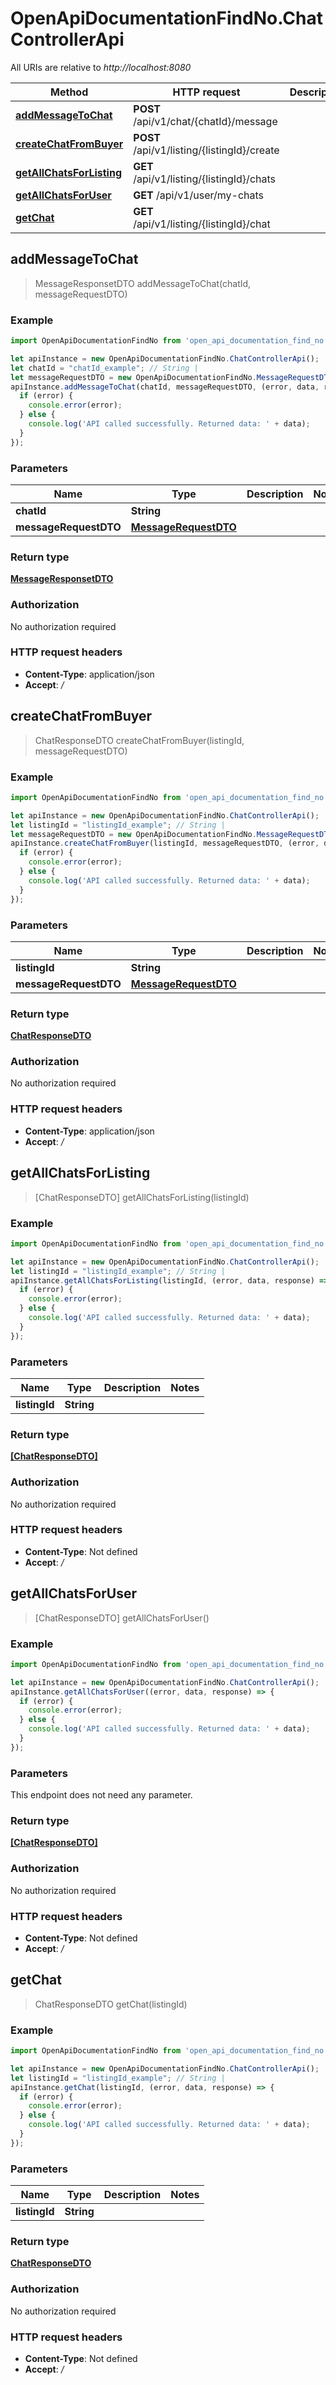 # OpenApiDocumentationFindNo.ChatControllerApi

All URIs are relative to *http://localhost:8080*

Method | HTTP request | Description
------------- | ------------- | -------------
[**addMessageToChat**](ChatControllerApi.md#addMessageToChat) | **POST** /api/v1/chat/{chatId}/message | 
[**createChatFromBuyer**](ChatControllerApi.md#createChatFromBuyer) | **POST** /api/v1/listing/{listingId}/create | 
[**getAllChatsForListing**](ChatControllerApi.md#getAllChatsForListing) | **GET** /api/v1/listing/{listingId}/chats | 
[**getAllChatsForUser**](ChatControllerApi.md#getAllChatsForUser) | **GET** /api/v1/user/my-chats | 
[**getChat**](ChatControllerApi.md#getChat) | **GET** /api/v1/listing/{listingId}/chat | 



## addMessageToChat

> MessageResponsetDTO addMessageToChat(chatId, messageRequestDTO)



### Example

```javascript
import OpenApiDocumentationFindNo from 'open_api_documentation_find_no';

let apiInstance = new OpenApiDocumentationFindNo.ChatControllerApi();
let chatId = "chatId_example"; // String | 
let messageRequestDTO = new OpenApiDocumentationFindNo.MessageRequestDTO(); // MessageRequestDTO | 
apiInstance.addMessageToChat(chatId, messageRequestDTO, (error, data, response) => {
  if (error) {
    console.error(error);
  } else {
    console.log('API called successfully. Returned data: ' + data);
  }
});
```

### Parameters


Name | Type | Description  | Notes
------------- | ------------- | ------------- | -------------
 **chatId** | **String**|  | 
 **messageRequestDTO** | [**MessageRequestDTO**](MessageRequestDTO.md)|  | 

### Return type

[**MessageResponsetDTO**](MessageResponsetDTO.md)

### Authorization

No authorization required

### HTTP request headers

- **Content-Type**: application/json
- **Accept**: */*


## createChatFromBuyer

> ChatResponseDTO createChatFromBuyer(listingId, messageRequestDTO)



### Example

```javascript
import OpenApiDocumentationFindNo from 'open_api_documentation_find_no';

let apiInstance = new OpenApiDocumentationFindNo.ChatControllerApi();
let listingId = "listingId_example"; // String | 
let messageRequestDTO = new OpenApiDocumentationFindNo.MessageRequestDTO(); // MessageRequestDTO | 
apiInstance.createChatFromBuyer(listingId, messageRequestDTO, (error, data, response) => {
  if (error) {
    console.error(error);
  } else {
    console.log('API called successfully. Returned data: ' + data);
  }
});
```

### Parameters


Name | Type | Description  | Notes
------------- | ------------- | ------------- | -------------
 **listingId** | **String**|  | 
 **messageRequestDTO** | [**MessageRequestDTO**](MessageRequestDTO.md)|  | 

### Return type

[**ChatResponseDTO**](ChatResponseDTO.md)

### Authorization

No authorization required

### HTTP request headers

- **Content-Type**: application/json
- **Accept**: */*


## getAllChatsForListing

> [ChatResponseDTO] getAllChatsForListing(listingId)



### Example

```javascript
import OpenApiDocumentationFindNo from 'open_api_documentation_find_no';

let apiInstance = new OpenApiDocumentationFindNo.ChatControllerApi();
let listingId = "listingId_example"; // String | 
apiInstance.getAllChatsForListing(listingId, (error, data, response) => {
  if (error) {
    console.error(error);
  } else {
    console.log('API called successfully. Returned data: ' + data);
  }
});
```

### Parameters


Name | Type | Description  | Notes
------------- | ------------- | ------------- | -------------
 **listingId** | **String**|  | 

### Return type

[**[ChatResponseDTO]**](ChatResponseDTO.md)

### Authorization

No authorization required

### HTTP request headers

- **Content-Type**: Not defined
- **Accept**: */*


## getAllChatsForUser

> [ChatResponseDTO] getAllChatsForUser()



### Example

```javascript
import OpenApiDocumentationFindNo from 'open_api_documentation_find_no';

let apiInstance = new OpenApiDocumentationFindNo.ChatControllerApi();
apiInstance.getAllChatsForUser((error, data, response) => {
  if (error) {
    console.error(error);
  } else {
    console.log('API called successfully. Returned data: ' + data);
  }
});
```

### Parameters

This endpoint does not need any parameter.

### Return type

[**[ChatResponseDTO]**](ChatResponseDTO.md)

### Authorization

No authorization required

### HTTP request headers

- **Content-Type**: Not defined
- **Accept**: */*


## getChat

> ChatResponseDTO getChat(listingId)



### Example

```javascript
import OpenApiDocumentationFindNo from 'open_api_documentation_find_no';

let apiInstance = new OpenApiDocumentationFindNo.ChatControllerApi();
let listingId = "listingId_example"; // String | 
apiInstance.getChat(listingId, (error, data, response) => {
  if (error) {
    console.error(error);
  } else {
    console.log('API called successfully. Returned data: ' + data);
  }
});
```

### Parameters


Name | Type | Description  | Notes
------------- | ------------- | ------------- | -------------
 **listingId** | **String**|  | 

### Return type

[**ChatResponseDTO**](ChatResponseDTO.md)

### Authorization

No authorization required

### HTTP request headers

- **Content-Type**: Not defined
- **Accept**: */*

